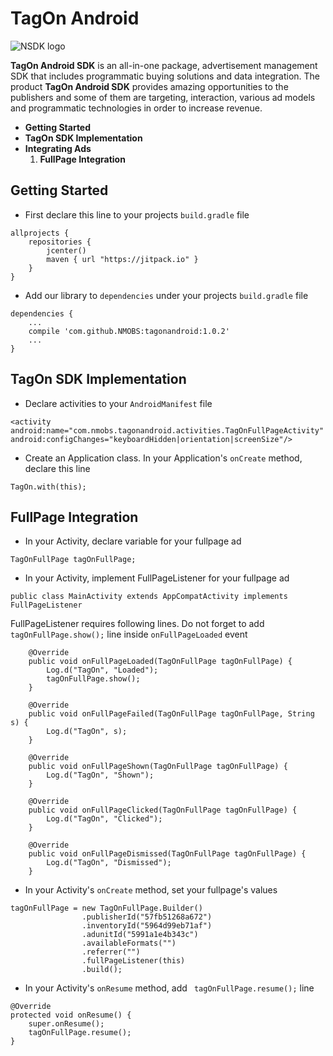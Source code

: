 # TagOn Android
![NSDK logo](http://tagon.co/images/tagON_logo_black.png)

**TagOn Android SDK** is an all-in-one package, advertisement management SDK that includes programmatic buying solutions and data integration. The product **TagOn Android SDK** provides amazing opportunities to the publishers and some of them are targeting, interaction, various ad models and programmatic technologies in order to increase revenue.

* **Getting Started**
* **TagOn SDK Implementation**
* **Integrating Ads**
	1. **FullPage Integration**

	
## <a name="getting_started"></a> Getting Started

* First declare this line to your projects `build.gradle` file

```
allprojects {
    repositories {
        jcenter()
        maven { url "https://jitpack.io" }
    }
}
```

* Add our library to `dependencies` under your projects `build.gradle` file

```
dependencies {
	...
	compile 'com.github.NMOBS:tagonandroid:1.0.2'
	...
}
```

## <a name="implementation"></a> TagOn SDK Implementation

* Declare activities to your `AndroidManifest` file

```
<activity 
android:name="com.nmobs.tagonandroid.activities.TagOnFullPageActivity"
android:configChanges="keyboardHidden|orientation|screenSize"/>
```

* Create an Application class. In your Application's `onCreate` method, declare this line

```
TagOn.with(this);
```

## <a name="fullpage_integration"></a> FullPage Integration

* In your Activity, declare variable for your fullpage ad

`TagOnFullPage tagOnFullPage;`

* In your Activity, implement FullPageListener for your fullpage ad

```
public class MainActivity extends AppCompatActivity implements FullPageListener
```

FullPageListener requires following lines. Do not forget to add `tagOnFullPage.show();` line inside `onFullPageLoaded` event

```
    @Override
    public void onFullPageLoaded(TagOnFullPage tagOnFullPage) {
        Log.d("TagOn", "Loaded");
        tagOnFullPage.show();
    }

    @Override
    public void onFullPageFailed(TagOnFullPage tagOnFullPage, String s) {
        Log.d("TagOn", s);
    }

    @Override
    public void onFullPageShown(TagOnFullPage tagOnFullPage) {
        Log.d("TagOn", "Shown");
    }

    @Override
    public void onFullPageClicked(TagOnFullPage tagOnFullPage) {
        Log.d("TagOn", "Clicked");
    }

    @Override
    public void onFullPageDismissed(TagOnFullPage tagOnFullPage) {
        Log.d("TagOn", "Dismissed");
    }
```

* In your Activity's `onCreate` method, set your fullpage's values

```
tagOnFullPage = new TagOnFullPage.Builder()
                .publisherId("57fb51268a672")
                .inventoryId("5964d99eb71af")
                .adunitId("5991a1e4b343c")
                .availableFormats("")
                .referrer("")
                .fullPageListener(this)
                .build();
```

* In your Activity's `onResume` method, add ` tagOnFullPage.resume();` line

```
@Override
protected void onResume() {
	super.onResume();
	tagOnFullPage.resume();
}
```
